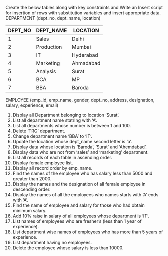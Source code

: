 Create the below tables along with key constraints and Write an Insert script for
insertion of rows with substitution variables and insert appropriate data.
DEPARTMENT (dept_no, dept_name, location)

| DEPT_NO | DEPT_NAME  | LOCATION  |
|---------|------------|-----------|
| 1       | Sales      | Delhi     |
| 2       | Production | Mumbai    |
| 3       | IT         | Hyderabad |
| 4       | Marketing  | Ahmadabad |
| 5       | Analysis   | Surat     |
| 6       | BCA        | MP        |
| 7       | BBA        | Baroda    |

EMPLOYEE (emp_id, emp_name, gender, dept_no, address, designation, salary,
experience, email)

1. Display all Department belonging to location ‘Surat’.
2. List all department name statring with ‘A’.
3. List all departments whose number is between 1 and 100.
4. Delete ‘TRG’ department.
5. Change department name ‘BBA’ to ‘IT’.
6. Update the location whose dept_name second letter is ‘a’.
7. Display data whose location is ‘Baroda’, ‘Surat’ and ‘Ahemdabad’.
8. Display data who are not from ‘sales’ and ‘marketing’ department.
9. List all records of each table in ascending order.
10. Display female employee list.
11. Display all record order by emp_name.
12. Find the names of the employee who has salary less than 5000 and greater than
    2000.
13. Display the names and the designation of all female employee in descending
    order.
14. Display the names of all the employees who names starts with ‘A’ ends with ‘A’.
15. Find the name of employee and salary for those who had obtain minimum
    salary.
16. Add 10% raise in salary of all employees whose department is ‘IT’.
17. List names of employees who are fresher’s (less than 1 year of experience).
18. List department wise names of employees who has more than 5 years of
    experience.
19. List department having no employees.
20. Delete the employee whose salary is less than 10000.

